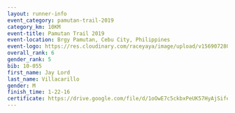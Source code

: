 ```yaml
---
layout: runner-info 
event_category: pamutan-trail-2019 
category_km: 10KM 
event-title: Pamutan Trail 2019 
event-location: Brgy Pamutan, Cebu City, Philippines 
event-logo: https://res.cloudinary.com/raceyaya/image/upload/v1569072806/logo/pamutan-trail_d8abrj.jpg 
overall_rank: 6
gender_rank: 5
bib: 10-055
first_name: Jay Lord
last_name: Villacarillo
gender: M
finish_time: 1-22-16
certificate: https://drive.google.com/file/d/1oOwE7c5ckbxPeUK57HyAjSifedTmCzEf/view?usp=sharing
---
```

